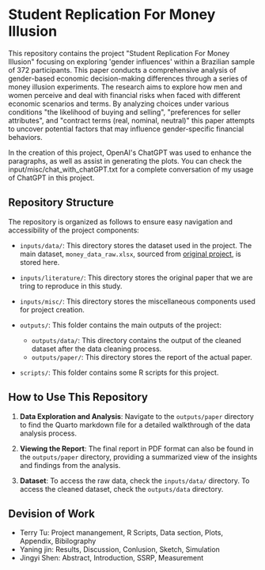 # Student Replication For Money Illusion

This repository contains the project "Student Replication For Money Illusion" focusing on exploring 'gender influences' within a Brazilian sample of 372 participants. This paper conducts a comprehensive analysis of gender-based economic decision-making differences through a series of money illusion experiments. The research aims to explore how men and women perceive and deal with financial risks when faced with different economic scenarios and terms. By analyzing choices under various conditions "the likelihood of buying and selling", "preferences for seller attributes", and "contract terms (real, nominal, neutral)" this paper attempts to uncover potential factors that may influence gender-specific financial behaviors.


In the creation of this project, OpenAI's ChatGPT was used to enhance the paragraphs, as well as assist in generating the plots. You can check the input/misc/chat_with_chatGPT.txt for a complete conversation of my usage of ChatGPT in this project.

## Repository Structure

The repository is organized as follows to ensure easy navigation and accessibility of the project components:

- `inputs/data/`: This directory stores the dataset used in the project. The main dataset, `money_data_raw.xlsx`, sourced from [original project](https://osf.io/48pqu/), is stored here.
- `inputs/literature/`: This directory stores the original paper that we are tring to reproduce in this study.
- `inputs/misc/`: This directory stores the miscellaneous components used for project creation. 

- `outputs/`: This folder contains the main outputs of the project:
  - `outputs/data/`: This directory contains the output of the cleaned dataset after the data cleaning process.
  - `outputs/paper/`: This directory stores the report of the actual paper. 

- `scripts/`: This folder contains some R scripts for this project. 

## How to Use This Repository

1. **Data Exploration and Analysis**: Navigate to the `outputs/paper` directory to find the Quarto markdown file for a detailed walkthrough of the data analysis process.

2. **Viewing the Report**: The final report in PDF format can also be found in the `outputs/paper` directory, providing a summarized view of the insights and findings from the analysis.

3. **Dataset**: To access the raw data, check the `inputs/data/` directory. To access the cleaned dataset, check the `outputs/data` directory.

## Devision of Work

- Terry Tu: Project manangement, R Scripts, Data section, Plots, Appendix, Bibilography
- Yaning jin: Results, Discussion, Conlusion, Sketch, Simulation
- Jingyi Shen: Abstract, Introduction, SSRP, Measurement
